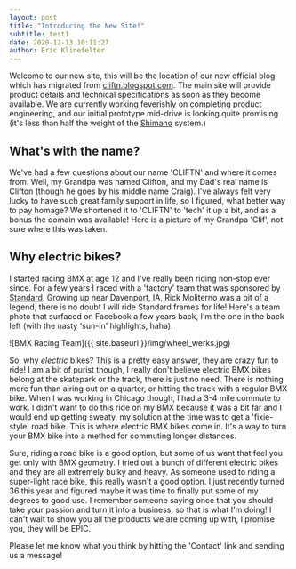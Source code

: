 ```yaml
---
layout: post
title: "Introducing the New Site!"
subtitle: test1
date: 2020-12-13 10:11:27
author: Eric Klinefelter
---
```


Welcome to our new site, this will be the location of our new official blog which has migrated from [cliftn.blogspot.com](https://cliftn.blogspot.com/). The main site will provide product details and technical specifications as soon as they become available. We are currently working feverishly on completing product engineering, and our initial prototype mid-drive is looking quite promising (it's less than half the weight of the [Shimano](https://www.shimano-steps.com/e-bikes/north-america/en/product-information1/mtb/e7000) system.)


## What's with the name? ##

We've had a few questions about our name 'CLIFTN' and where it comes from. Well, my Grandpa was named Clifton, and my Dad's real name is Clifton (though he goes by his middle name Craig). I've always felt very lucky to have such great family support in life, so I figured, what better way to pay homage?  We shortened it to 'CLIFTN' to 'tech' it up a bit, and as a bonus the domain was available! Here is a picture of my Grandpa 'Clif', not sure where this was taken.

## Why electric bikes? ##

I started racing BMX at age 12 and I've really been riding non-stop ever since.  For a few years I raced with a 'factory' team that was sponsored by [Standard](http://standardbyke.com/).  Growing up near Davenport, IA, Rick Moliterno was a bit of a legend, there is no doubt I will ride Standard frames for life! Here's a team photo that surfaced on Facebook a few years back, I'm the one in the back left (with the nasty 'sun-in' highlights, haha).

![BMX Racing Team]({{ site.baseurl }}/img/wheel_werks.jpg)

So, why *electric* bikes? This is a pretty easy answer, they are crazy fun to ride!  I am a bit of purist though, I really don't believe electric BMX bikes belong at the skatepark or the track, there is just no need. There is nothing more fun than airing out on a quarter, or hitting the track with a regular BMX bike. When I was working in Chicago though, I had a 3-4 mile commute to work.  I didn't want to do this ride on my BMX because it was a bit far and I would end up getting sweaty, my solution at the time was to get a 'fixie-style' road bike. This is where electric BMX bikes come in.  It's a way to turn your BMX bike into a method for commuting longer distances.  

Sure, riding a road bike is a good option, but some of us want that feel you get only with BMX geometry. I tried out a bunch of different electric bikes and they are all extremely bulky and heavy.  As someone used to riding a super-light race bike, this really wasn't a good option. I just recently turned 36 this year and figured maybe it was time to finally put some of my degrees to good use. I remember someone saying once that you should take your passion and turn it into a business, so that is what I'm doing! I can't wait to show you all the products we are coming up with, I promise you, they will be EPIC.

Please let me know what you think by hitting the 'Contact' link and sending us a message! 